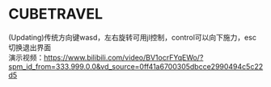 # CUBETRAVEL
(Updating)传统方向键wasd，左右旋转可用jl控制，control可以向下施力，esc切换退出界面  
演示视频：https://www.bilibili.com/video/BV1ocrFYqEWo/?spm_id_from=333.999.0.0&vd_source=0ff41a6700305dbcce2990494c5c22d5
